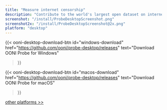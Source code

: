 ```yaml
---
title: "Measure internet censorship"
description: "Contribute to the world's largest open dataset on internet censorship"
screenshot: "/install/ProbeDesktopScreenshot.png"
screenshot2x: "/install/ProbeDesktopScreenshot@2x.png"
platform: "desktop"
---
```


{{< ooni-desktop-download-btn
    id="windows-download"
    href="https://github.com/ooni/probe-desktop/releases"
    text="Download OONI Probe for Windows"
>}}

{{< ooni-desktop-download-btn
    id="macos-download"
    href="https://github.com/ooni/probe-desktop/releases"
    text="Download OONI Probe for macOS"
>}}

[other platforms >>](/install/all)
